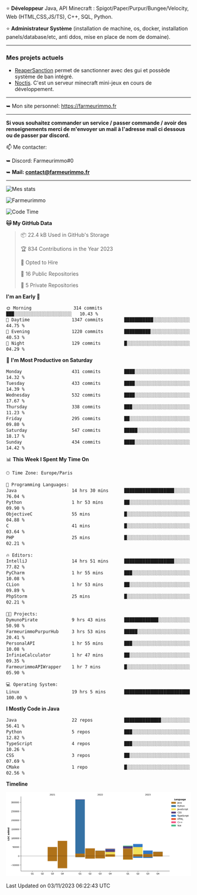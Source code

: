 ⭐ **Développeur** Java, API Minecraft : Spigot/Paper/Purpur/Bungee/Velocity, Web (HTML,CSS,JS/TS), C++, SQL, Python.

⭐ **Administrateur Système** (installation de machine, os, docker, installation panels/database/etc, anti ddos, mise en place de nom de domaine).

---

### Mes projets actuels
- [ReaperSanction](https://www.spigotmc.org/resources/reapersanction.89580/) permet de sanctionner avec des gui et possède système de ban intégré.
- [Noctis](https://discord.gg/ydRurvUJ8U). C'est un serveur minecraft mini-jeux en cours de développement.

---

➥ Mon site personnel: https://farmeurimmo.fr

---

**Si vous souhaitez commander un service / passer commande / avoir des renseignements merci de m'envoyer un mail à l'adresse mail ci dessous ou de passer par discord.**

📫 Me contacter:
 
   ➥ Discord: Farmeurimmo#0
   
   ➥ **Mail: contact@farmeurimmo.fr**

---

![Mes stats](https://github-readme-stats.farmeurimmo.fr/api?username=Farmeurimmo&count_private=true&show_icons=true&theme=radical)

<img src="https://komarev.com/ghpvc/?username=Farmeurimmo" alt="Farmeurimmo" />

<!--START_SECTION:waka-->
![Code Time](http://img.shields.io/badge/Code%20Time-995%20hrs%2038%20mins-blue)

**🐱 My GitHub Data** 

> 📦 22.4 kB Used in GitHub's Storage 
 > 
> 🏆 834 Contributions in the Year 2023
 > 
> 💼 Opted to Hire
 > 
> 📜 16 Public Repositories 
 > 
> 🔑 5 Private Repositories 
 > 
**I'm an Early 🐤** 

```text
🌞 Morning                314 commits         ███░░░░░░░░░░░░░░░░░░░░░░   10.43 % 
🌆 Daytime                1347 commits        ███████████░░░░░░░░░░░░░░   44.75 % 
🌃 Evening                1220 commits        ██████████░░░░░░░░░░░░░░░   40.53 % 
🌙 Night                  129 commits         █░░░░░░░░░░░░░░░░░░░░░░░░   04.29 % 
```
📅 **I'm Most Productive on Saturday** 

```text
Monday                   431 commits         ████░░░░░░░░░░░░░░░░░░░░░   14.32 % 
Tuesday                  433 commits         ████░░░░░░░░░░░░░░░░░░░░░   14.39 % 
Wednesday                532 commits         ████░░░░░░░░░░░░░░░░░░░░░   17.67 % 
Thursday                 338 commits         ███░░░░░░░░░░░░░░░░░░░░░░   11.23 % 
Friday                   295 commits         ██░░░░░░░░░░░░░░░░░░░░░░░   09.80 % 
Saturday                 547 commits         █████░░░░░░░░░░░░░░░░░░░░   18.17 % 
Sunday                   434 commits         ████░░░░░░░░░░░░░░░░░░░░░   14.42 % 
```


📊 **This Week I Spent My Time On** 

```text
🕑︎ Time Zone: Europe/Paris

💬 Programming Languages: 
Java                     14 hrs 30 mins      ███████████████████░░░░░░   76.04 % 
Python                   1 hr 53 mins        ██░░░░░░░░░░░░░░░░░░░░░░░   09.90 % 
ObjectiveC               55 mins             █░░░░░░░░░░░░░░░░░░░░░░░░   04.88 % 
C                        41 mins             █░░░░░░░░░░░░░░░░░░░░░░░░   03.64 % 
PHP                      25 mins             █░░░░░░░░░░░░░░░░░░░░░░░░   02.21 % 

🔥 Editors: 
IntelliJ                 14 hrs 51 mins      ███████████████████░░░░░░   77.82 % 
PyCharm                  1 hr 55 mins        ███░░░░░░░░░░░░░░░░░░░░░░   10.08 % 
CLion                    1 hr 53 mins        ██░░░░░░░░░░░░░░░░░░░░░░░   09.89 % 
PhpStorm                 25 mins             █░░░░░░░░░░░░░░░░░░░░░░░░   02.21 % 

🐱‍💻 Projects: 
DymunoPirate             9 hrs 43 mins       █████████████░░░░░░░░░░░░   50.98 % 
FarmeurimmoPurpurHub     3 hrs 53 mins       █████░░░░░░░░░░░░░░░░░░░░   20.41 % 
PersonalAPI              1 hr 55 mins        ███░░░░░░░░░░░░░░░░░░░░░░   10.08 % 
InfinieCalculator        1 hr 47 mins        ██░░░░░░░░░░░░░░░░░░░░░░░   09.35 % 
FarmeurimmoAPIWrapper    1 hr 7 mins         █░░░░░░░░░░░░░░░░░░░░░░░░   05.90 % 

💻 Operating System: 
Linux                    19 hrs 5 mins       █████████████████████████   100.00 % 
```

**I Mostly Code in Java** 

```text
Java                     22 repos            ██████████████░░░░░░░░░░░   56.41 % 
Python                   5 repos             ███░░░░░░░░░░░░░░░░░░░░░░   12.82 % 
TypeScript               4 repos             ███░░░░░░░░░░░░░░░░░░░░░░   10.26 % 
CSS                      3 repos             ██░░░░░░░░░░░░░░░░░░░░░░░   07.69 % 
CMake                    1 repo              █░░░░░░░░░░░░░░░░░░░░░░░░   02.56 % 
```



**Timeline**

![Lines of Code chart](https://raw.githubusercontent.com/Farmeurimmo/Farmeurimmo/main/assets/bar_graph.png)


 Last Updated on 03/11/2023 06:22:43 UTC
<!--END_SECTION:waka-->

